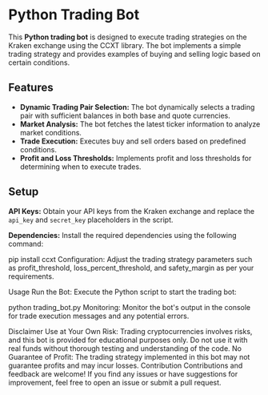 # **Python Trading Bot**

This **Python trading bot** is designed to execute trading strategies on the Kraken exchange using the CCXT library. The bot implements a simple trading strategy and provides examples of buying and selling logic based on certain conditions.

## **Features**

- **Dynamic Trading Pair Selection:** The bot dynamically selects a trading pair with sufficient balances in both base and quote currencies.
- **Market Analysis:** The bot fetches the latest ticker information to analyze market conditions.
- **Trade Execution:** Executes buy and sell orders based on predefined conditions.
- **Profit and Loss Thresholds:** Implements profit and loss thresholds for determining when to execute trades.

## **Setup**

**API Keys:** Obtain your API keys from the Kraken exchange and replace the `api_key` and `secret_key` placeholders in the script.

**Dependencies:** Install the required dependencies using the following command:

pip install ccxt
Configuration: Adjust the trading strategy parameters such as profit_threshold, loss_percent_threshold, and safety_margin as per your requirements.

Usage
Run the Bot: Execute the Python script to start the trading bot:

python trading_bot.py
Monitoring: Monitor the bot's output in the console for trade execution messages and any potential errors.

Disclaimer
Use at Your Own Risk: Trading cryptocurrencies involves risks, and this bot is provided for educational purposes only. Do not use it with real funds without thorough testing and understanding of the code.
No Guarantee of Profit: The trading strategy implemented in this bot may not guarantee profits and may incur losses.
Contribution
Contributions and feedback are welcome! If you find any issues or have suggestions for improvement, feel free to open an issue or submit a pull request.
